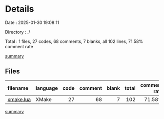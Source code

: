 # Details

Date : 2025-01-30 19:08:11

Directory : ./

Total : 1 files,  27 codes, 68 comments, 7 blanks, all 102 lines, 71.58% comment rate

[summary](results.md)

## Files
| filename | language | code | comment | blank | total | comment rate |
| :--- | :--- | ---: | ---: | ---: | ---: | ---: |
| [xmake.lua](../xmake.lua) | XMake | 27 | 68 | 7 | 102 | 71.58% |

[summary](results.md)
